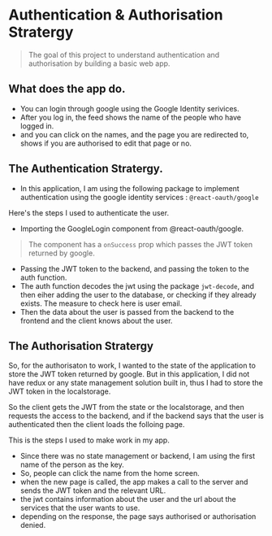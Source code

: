 # Authentication & Authorisation Stratergy
 
> The goal of this project to understand authentication and authorisation by building a basic web app.

## What does the app do.

- You can login through google using the Google Identity serivices.
- After you log in, the feed shows the name of the people who have logged in.
- and you can click on the names, and the page you are redirected to, shows if you are authorised to edit that page or no.

## The Authentication Stratergy.

- In this application, I am using the following package to implement authentication using the google identity services : `@react-oauth/google`


Here's the steps I used to authenticate the user.
- Importing the GoogleLogin component from @react-oauth/google.
> The component has a `onSuccess` prop which passes the JWT token returned by google.
- Passing the JWT token to the backend, and passing the token to the auth function.
- The auth function decodes the jwt using the package `jwt-decode`, and then eiher adding the user to the database, or checking if they already exists. The measure to check here is user email.
- Then the data about the user is passed from the backend to the frontend and the client knows about the user.

## The Authorisation Stratergy

So, for the authorisaton to work, I wanted to the state of the application to store the JWT token returned by google. But in this application, I did not have redux or any state management solution built in, thus I had to store the JWT token in the localstorage. 

So the client gets the JWT from the state or the localstorage, and then requests the access to the backend, and if the backend says that the user is authenticated then the client loads the folloing page.

This is the steps I used to make work in my app.
- Since there was no state management or backend, I am using the first name of the person as the key.
- So, people can click the name from the home screen.
- when the new page is called, the app makes a call to the server and sends the JWT token and the relevant URL. 
- the jwt contains information about the user and the url about the services that the user wants to use.
- depending on the response, the page says authorised or authorisation denied.


